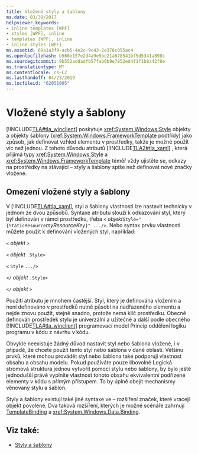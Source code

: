 ```yaml
---
title: Vložené styly a šablony
ms.date: 03/30/2017
helpviewer_keywords:
- inline templates [WPF]
- styles [WPF], inline
- templates [WPF], inline
- inline styles [WPF]
ms.assetid: 69a1a3f9-acb5-4e2c-9c43-2e376c055ac4
ms.openlocfilehash: b566e157e2d4a9e9be21a678541bf5d5341a898c
ms.sourcegitcommit: 9b552addadfb57fab0b9e7852ed4f1f1b8a42f8e
ms.translationtype: MT
ms.contentlocale: cs-CZ
ms.lasthandoff: 04/23/2019
ms.locfileid: "62051005"
---
```

# <a name="inline-styles-and-templates"></a>Vložené styly a šablony
[!INCLUDE[TLA#tla_winclient](../../../../includes/tlasharptla-winclient-md.md)] poskytuje <xref:System.Windows.Style> objekty a objekty šablony (<xref:System.Windows.FrameworkTemplate> podtřídy) jako způsob, jak definovat vzhled elementu v prostředky, takže je možné použít víc než jednou. Z tohoto důvodu atributů [!INCLUDE[TLA2#tla_xaml](../../../../includes/tla2sharptla-xaml-md.md)] , která přijímá typy <xref:System.Windows.Style> a <xref:System.Windows.FrameworkTemplate> téměř vždy ujistěte se, odkazy na prostředky na stávající – styly a šablony spíše než definovat nové značky vložené.  
  
## <a name="limitations-of-inline-styles-and-templates"></a>Omezení vložené styly a šablony  
 V [!INCLUDE[TLA#tla_xaml](../../../../includes/tlasharptla-xaml-md.md)], styl a šablony vlastnosti lze nastavit technicky v jednom ze dvou způsobů. Syntaxe atributu slouží k odkazování styl, který byl definován v rámci prostředku, třeba `<` *objekt*`Style="{StaticResource`*myResourceKey*`}" .../>`. Nebo syntax prvku vlastnosti můžete použít k definování vložených styl, například:  
  
 `<` *objekt* `>`  
  
 `<` *objekt* `.Style>`  
  
 `<` `Style`  `.../>`  
  
 `</` *objekt* `.Style>`  
  
 `</` *objekt* `>`  
  
 Použití atributu je mnohem častější. Styl, který je definována vložením a není definováno v prostředků nutně působí na nadřazeného elementu a nejde znovu použít, stejně snadno, protože nemá klíč prostředku. Obecně definován prostředek stylu je univerzální a užitečné a další podle obecného [!INCLUDE[TLA#tla_winclient](../../../../includes/tlasharptla-winclient-md.md)] programovací model Princip oddělení logiku programu v kódu z návrhu v kódu.  
  
 Obvykle neexistuje žádný důvod nastavit styl nebo šablona vložené, i v případě, že chcete použít tento styl nebo šablona v dané oblasti. Většinu prvků, které mohou provádět styl nebo šablona také podporují vlastnost obsahu a obsahu modelu. Pokud používáte pouze libovolné Logická stromová struktura jednou vytvořit pomocí stylu nebo šablony, by bylo ještě jednodušší právě vyplníte vlastnost tohoto obsahu ekvivalentní podřízené elementy v kódu s přímým přístupem. To by úplně obejít mechanismy věnovaný stylu a šablon.  
  
 Styly a šablony existují také jiné syntaxe ve – rozšíření značek, které vracejí objekt povolené. Dva taková rozšíření, kterých je možné scénáře zahrnují [TemplateBinding](templatebinding-markup-extension.md) a <xref:System.Windows.Data.Binding>.  
  
## <a name="see-also"></a>Viz také:

- [Styly a šablony](../controls/styling-and-templating.md)

